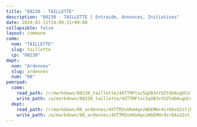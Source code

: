 ```yaml
---
title: "08230 - TAILLETTE"
description: "08230 - TAILLETTE | Entraide, Annonces, Initiatives"
date: 2020-01-11T14:09:21+09:00
collapsible: false
layout: commune
comm:
  nom: "TAILLETTE"
  slug: taillette
  cp: "08230"
dept:
  nom: "Ardennes"
  slug: ardennes
  num: "08"
peerpad:
  comm:
    read_path: /r/markdown/08230_taillette/4XTTMFtxcSqXB3xYUZY4b6ugUCoTwHMPfCLQMy6rWPR6rd8Qj
    write_path: /w/markdown/08230_taillette/4XTTMFtxcSqXB3xYUZY4b6ugUCoTwHMPfCLQMy6rWPR6rd8Qj-K3TgUtLTCj6Bztvz6H3JtLpqgHLKPuTWs8sU8YWXZLMBNt2WjTwufQdASbzMsCMXCEiKeBQq9cDuRgr5iwKoVNr1oE26rvJnBn1jrpzHpVttodEpQN3dNGkfPcBfTAVCsc9HEQKM
  dept:
    read_path: /r/markdown/08_ardennes/4XTTM3vUKm4qxzWbEMHr4zr6AsU2stjkKdsaY9uMbmhXjv9QM
    write_path: /w/markdown/08_ardennes/4XTTM3vUKm4qxzWbEMHr4zr6AsU2stjkKdsaY9uMbmhXjv9QM-K3TgUMB9u4JvtZdFBPfBexH6pGeKJREiRZLakfAxGDqg6fgd1ib6XHxM9tkwaYxqJV2qNTbboL5jGpTS7re5rUf5cB5fLzdnicM4aJkF5ZXmkvCRXEh5XT7432iWRZFby5MMVbKP
---
```


